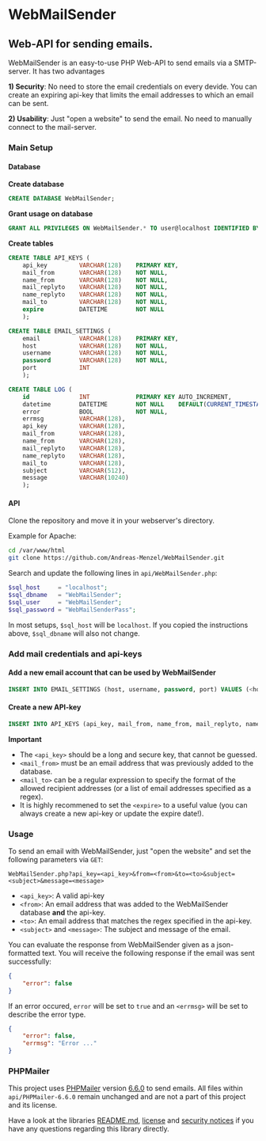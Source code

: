 # WebMailSender

## Web-API for sending emails.

WebMailSender is an easy-to-use PHP Web-API to send emails via a SMTP-server. It
has two advantages

**1) Security**: No need to store the email credentials on every devide. You can
create an expiring api-key that limits the email addresses to which an email can
be sent.

**2) Usability**: Just "open a website" to send the email. No need to manually
connect to the mail-server.

### Main Setup

#### Database

**Create database**
```sql
CREATE DATABASE WebMailSender;
```
**Grant usage on database**
```sql
GRANT ALL PRIVILEGES ON WebMailSender.* TO user@localhost IDENTIFIED BY 'pass';
```
**Create tables**
```sql
CREATE TABLE API_KEYS (
    api_key         VARCHAR(128)    PRIMARY KEY,
    mail_from       VARCHAR(128)    NOT NULL,
    name_from       VARCHAR(128)    NOT NULL,
    mail_replyto    VARCHAR(128)    NOT NULL,
    name_replyto    VARCHAR(128)    NOT NULL,
    mail_to         VARCHAR(128)    NOT NULL,
    expire          DATETIME        NOT NULL
    );

CREATE TABLE EMAIL_SETTINGS (
    email           VARCHAR(128)    PRIMARY KEY,
    host            VARCHAR(128)    NOT NULL,
    username        VARCHAR(128)    NOT NULL,
    password        VARCHAR(128)    NOT NULL,
    port            INT
    );

CREATE TABLE LOG (
    id              INT             PRIMARY KEY AUTO_INCREMENT,
    datetime        DATETIME        NOT NULL    DEFAULT(CURRENT_TIMESTAMP),
    error           BOOL            NOT NULL,
    errmsg          VARCHAR(128),
    api_key         VARCHAR(128),
    mail_from       VARCHAR(128),
    name_from       VARCHAR(128),
    mail_replyto    VARCHAR(128),
    name_replyto    VARCHAR(128),
    mail_to         VARCHAR(128),
    subject         VARCHAR(512),
    message         VARCHAR(10240)
    );
```

#### API

Clone the repository and move it in your webserver's directory.

Example for Apache:

```bash
cd /var/www/html
git clone https://github.com/Andreas-Menzel/WebMailSender.git
```

Search and update the following lines in `api/WebMailSender.php`:

```php
$sql_host     = "localhost";
$sql_dbname   = "WebMailSender";
$sql_user     = "WebMailSender";
$sql_password = "WebMailSenderPass";
```

In most setups, `$sql_host` will be `localhost`. If you copied the instructions
above, `$sql_dbname` will also not change.


### Add mail credentials and api-keys

#### Add a new email account that can be used by WebMailSender

```sql
INSERT INTO EMAIL_SETTINGS (host, username, password, port) VALUES (<host>,<username>, <password>, <port>);
```

#### Create a new API-key

```sql
INSERT INTO API_KEYS (api_key, mail_from, name_from, mail_replyto, name_replyto, mailto, expire) VALUES (<api_key>, <mail_from>, <name_from>, <mail_replyto>, <name_replyto>, <mailto>, <expire>);
```

**Important**

- The `<api_key>` should be a long and secure key, that cannot be guessed.
- `<mail_from>` must be an email address that was previously added to the
  database.
- `<mail_to>` can be a regular expression to specify the format of the allowed
  recipient addresses (or a list of email addresses specified as a regex).
- It is highly recommened to set the `<expire>` to a useful value (you can
  always create a new api-key or update the expire date!).


### Usage

To send an email with WebMailSender, just "open the website" and set the
following parameters via `GET`:

```
WebMailSender.php?api_key=<api_key>&from=<from>&to=<to>&subject=<subject>&message=<message>
```

- `<api_key>`: A valid api-key
- `<from>`: An email address that was added to the WebMailSender database
  **and** the api-key.
- `<to>`: An email address that matches the regex specified in the api-key.
- `<subject>` and `<message>`: The subject and message of the email.

You can evaluate the response from WebMailSender given as a json-formatted text.
You will receive the following response if the email was sent successfully:

```json
{
    "error": false
}
```

If an error occured, `error` will be set to `true` and an `<errmsg>` will be set
to describe the error type.

```json
{
    "error": false,
    "errmsg": "Error ..."
}
```


### PHPMailer
This project uses [PHPMailer](https://github.com/PHPMailer/PHPMailer) version
[6.6.0](https://github.com/PHPMailer/PHPMailer/releases/tag/v6.6.0) to send
emails. All files within `api/PHPMailer-6.6.0` remain unchanged and are not a
part of this project and its license.

Have a look at the libraries
[README.md](https://github.com/PHPMailer/PHPMailer/blob/master/README.md),
[license](https://github.com/PHPMailer/PHPMailer/blob/master/LICENSE) and
[security notices](https://github.com/PHPMailer/PHPMailer/blob/master/SECURITY.md)
if you have any questions regarding this library directly.

